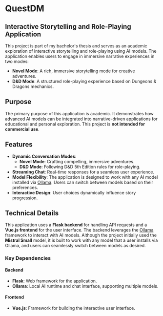 # QuestDM

## Interactive Storytelling and Role-Playing Application

This project is part of my bachelor's thesis and serves as an academic exploration of interactive storytelling and role-playing using AI models. The application enables users to engage in immersive narrative experiences in two modes:
- **Novel Mode**: A rich, immersive storytelling mode for creative adventures.
- **D&D Mode**: A structured role-playing experience based on Dungeons & Dragons mechanics.

## Purpose

The primary purpose of this application is academic. It demonstrates how advanced AI models can be integrated into narrative-driven applications for educational and personal exploration. This project is **not intended for commercial use**.

## Features

- **Dynamic Conversation Modes**:
  - **Novel Mode**: Crafting compelling, immersive adventures.
  - **D&D Mode**: Following D&D 5th Edition rules for role-playing.
- **Streaming Chat**: Real-time responses for a seamless user experience.
- **Model Flexibility**: The application is designed to work with any AI model installed via [Ollama](https://ollama.ai). Users can switch between models based on their preferences.
- **Interactive Design**: User choices dynamically influence story progression.

## Technical Details

This application uses a **Flask backend** for handling API requests and a **Vue.js frontend** for the user interface. The backend leverages the [Ollama](https://ollama.ai) framework to interact with AI models. Although the project initially used the **Mistral Small** model, it is built to work with any model that a user installs via Ollama, and users can seamlessly switch between models as desired.

### Key Dependencies

#### **Backend**
- **Flask**: Web framework for the application.
- **Ollama**: Local AI runtime and chat interface, supporting multiple models.

#### **Frontend**
- **Vue.js**: Framework for building the interactive user interface.

